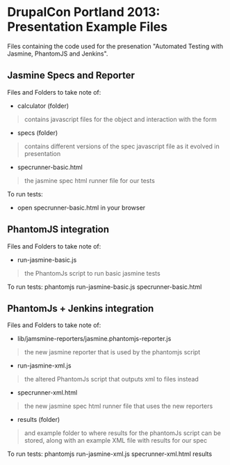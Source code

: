 DrupalCon Portland 2013: Presentation Example Files
==============

Files containing the code used for the presenation "Automated Testing with Jasmine, PhantomJS and Jenkins".

Jasmine Specs and Reporter
-------------

Files and Folders to take note of:
- calculator (folder)
> contains javascript files for the object and interaction with the form
- specs (folder)
> contains different versions of the spec javascript file as it evolved in presentation
- specrunner-basic.html
> the jasmine spec html runner file for our tests

To run tests:
- open specrunner-basic.html in your browser

PhantomJS integration
-------------

Files and Folders to take note of:
- run-jasmine-basic.js
> the PhantomJs script to run basic jasmine tests

To run tests:
        phantomjs run-jasmine-basic.js specrunner-basic.html

PhantomJs + Jenkins integration
-------------

Files and Folders to take note of:
- lib/jamsmine-reporters/jasmine.phantomjs-reporter.js
> the new jasmine reporter that is used by the phantomjs script
- run-jasmine-xml.js
> the altered PhantomJs script that outputs xml to files instead
- specrunner-xml.html
> the new jasmine spec html runner file that uses the new reporters
- results (folder)
> and example folder to where results for the phantomJs script can be stored, along with an example XML file with results for our spec

To run tests:
        phantomjs run-jasmine-xml.js specrunner-xml.html results